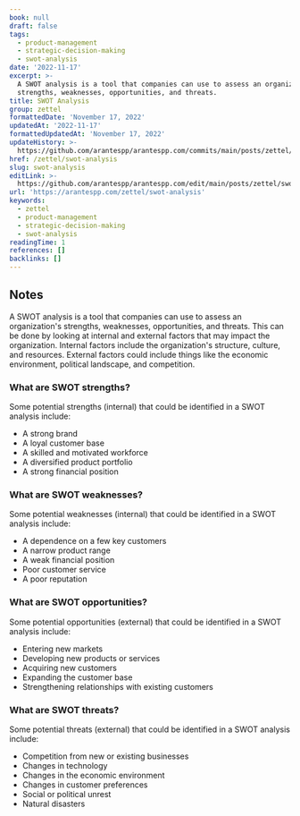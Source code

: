 ```yaml
---
book: null
draft: false
tags:
  - product-management
  - strategic-decision-making
  - swot-analysis
date: '2022-11-17'
excerpt: >-
  A SWOT analysis is a tool that companies can use to assess an organization's
  strengths, weaknesses, opportunities, and threats.
title: SWOT Analysis
group: zettel
formattedDate: 'November 17, 2022'
updatedAt: '2022-11-17'
formattedUpdatedAt: 'November 17, 2022'
updateHistory: >-
  https://github.com/arantespp/arantespp.com/commits/main/posts/zettel/swot-analysis.md
href: /zettel/swot-analysis
slug: swot-analysis
editLink: >-
  https://github.com/arantespp/arantespp.com/edit/main/posts/zettel/swot-analysis.md
url: 'https://arantespp.com/zettel/swot-analysis'
keywords:
  - zettel
  - product-management
  - strategic-decision-making
  - swot-analysis
readingTime: 1
references: []
backlinks: []
---
```


## Notes

A SWOT analysis is a tool that companies can use to assess an organization's strengths, weaknesses, opportunities, and threats. This can be done by looking at internal and external factors that may impact the organization. Internal factors include the organization's structure, culture, and resources. External factors could include things like the economic environment, political landscape, and competition.

### What are SWOT strengths?

Some potential strengths (internal) that could be identified in a SWOT analysis include:

- A strong brand
- A loyal customer base
- A skilled and motivated workforce
- A diversified product portfolio
- A strong financial position

### What are SWOT weaknesses?

Some potential weaknesses (internal) that could be identified in a SWOT analysis include:

- A dependence on a few key customers
- A narrow product range
- A weak financial position
- Poor customer service
- A poor reputation

### What are SWOT opportunities?

Some potential opportunities (external) that could be identified in a SWOT analysis include:

- Entering new markets
- Developing new products or services
- Acquiring new customers
- Expanding the customer base
- Strengthening relationships with existing customers

### What are SWOT threats?

Some potential threats (external) that could be identified in a SWOT analysis include:

- Competition from new or existing businesses
- Changes in technology
- Changes in the economic environment
- Changes in customer preferences
- Social or political unrest
- Natural disasters
